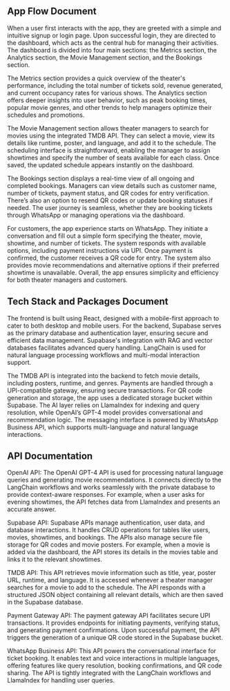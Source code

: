 ## App Flow Document

When a user first interacts with the app, they are greeted with a simple and intuitive signup or login page. Upon successful login, they are directed to the dashboard, which acts as the central hub for managing their activities. The dashboard is divided into four main sections: the Metrics section, the Analytics section, the Movie Management section, and the Bookings section.

The Metrics section provides a quick overview of the theater's performance, including the total number of tickets sold, revenue generated, and current occupancy rates for various shows. The Analytics section offers deeper insights into user behavior, such as peak booking times, popular movie genres, and other trends to help managers optimize their schedules and promotions.

The Movie Management section allows theater managers to search for movies using the integrated TMDB API. They can select a movie, view its details like runtime, poster, and language, and add it to the schedule. The scheduling interface is straightforward, enabling the manager to assign showtimes and specify the number of seats available for each class. Once saved, the updated schedule appears instantly on the dashboard.

The Bookings section displays a real-time view of all ongoing and completed bookings. Managers can view details such as customer name, number of tickets, payment status, and QR codes for entry verification. There’s also an option to resend QR codes or update booking statuses if needed. The user journey is seamless, whether they are booking tickets through WhatsApp or managing operations via the dashboard.

For customers, the app experience starts on WhatsApp. They initiate a conversation and fill out a simple form specifying the theater, movie, showtime, and number of tickets. The system responds with available options, including payment instructions via UPI. Once payment is confirmed, the customer receives a QR code for entry. The system also provides movie recommendations and alternative options if their preferred showtime is unavailable. Overall, the app ensures simplicity and efficiency for both theater managers and customers.

## Tech Stack and Packages Document

The frontend is built using React, designed with a mobile-first approach to cater to both desktop and mobile users. For the backend, Supabase serves as the primary database and authentication layer, ensuring secure and efficient data management. Supabase's integration with RAG and vector databases facilitates advanced query handling. LangChain is used for natural language processing workflows and multi-modal interaction support.

The TMDB API is integrated into the backend to fetch movie details, including posters, runtime, and genres. Payments are handled through a UPI-compatible gateway, ensuring secure transactions. For QR code generation and storage, the app uses a dedicated storage bucket within Supabase. The AI layer relies on LlamaIndex for indexing and query resolution, while OpenAI’s GPT-4 model provides conversational and recommendation logic. The messaging interface is powered by WhatsApp Business API, which supports multi-language and natural language interactions.

## API Documentation

OpenAI API: The OpenAI GPT-4 API is used for processing natural language queries and generating movie recommendations. It connects directly to the LangChain workflows and works seamlessly with the private database to provide context-aware responses. For example, when a user asks for evening showtimes, the API fetches data from LlamaIndex and presents an accurate answer.

Supabase API: Supabase APIs manage authentication, user data, and database interactions. It handles CRUD operations for tables like users, movies, showtimes, and bookings. The APIs also manage secure file storage for QR codes and movie posters. For example, when a movie is added via the dashboard, the API stores its details in the movies table and links it to the relevant showtimes.

TMDB API: This API retrieves movie information such as title, year, poster URL, runtime, and language. It is accessed whenever a theater manager searches for a movie to add to the schedule. The API responds with a structured JSON object containing all relevant details, which are then saved in the Supabase database.

Payment Gateway API: The payment gateway API facilitates secure UPI transactions. It provides endpoints for initiating payments, verifying status, and generating payment confirmations. Upon successful payment, the API triggers the generation of a unique QR code stored in the Supabase bucket.

WhatsApp Business API: This API powers the conversational interface for ticket booking. It enables text and voice interactions in multiple languages, offering features like query resolution, booking confirmations, and QR code sharing. The API is tightly integrated with the LangChain workflows and LlamaIndex for handling user queries.

